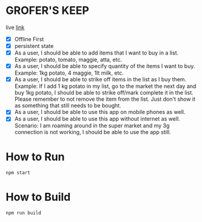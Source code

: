 # GROFER'S KEEP

live [link](https://urlshrt.herokuapp.com/)


-[x] Offline First
-[x] persistent state
-[x] As a user, I should be able to add items that I want to buy in a list. Example: potato, tomato, maggie, atta, etc.
-[x] As a user, I should be able to specify quantity of the items I want to buy. Example: 1kg potato, 4 maggie, 1lt milk, etc.
-[x] As a user, I should be able to strike off items in the list as I buy them. Example: If I add 1 kg potato in my list, go to the market the next day and buy 1kg potato, I should be able to strike off/mark complete it in the list. Please remember to not remove the item from the list. Just don't show it as something that still needs to be bought.
-[x] As a user, I should be able to use this app on mobile phones as well.
-[x] As a user, I should be able to use this app without internet as well. Scenario: I am roaming around in the super market and my 3g connection is not working, I should be able to use the app still.  

# How to Run

    npm start
    
# How to Build

    npm run build
    

